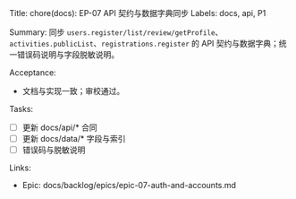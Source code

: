 Title: chore(docs): EP-07 API 契约与数据字典同步
Labels: docs, api, P1

Summary:
同步 `users.register/list/review/getProfile`、`activities.publicList`、`registrations.register` 的 API 契约与数据字典；统一错误码说明与字段脱敏说明。

Acceptance:
- 文档与实现一致；审校通过。

Tasks:
- [ ] 更新 docs/api/* 合同
- [ ] 更新 docs/data/* 字段与索引
- [ ] 错误码与脱敏说明

Links:
- Epic: docs/backlog/epics/epic-07-auth-and-accounts.md
